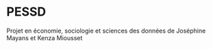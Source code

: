 # PESSD
Projet en économie, sociologie et sciences des données de Joséphine Mayans et Kenza Miousset

